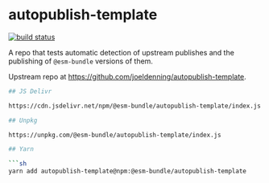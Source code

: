 # autopublish-template

[![build status](https://travis-ci.com/esm-bundle/autopublish-template.svg?branch=master)](https://travis-ci.com/esm-bundle/autopublish-template)

A repo that tests automatic detection of upstream publishes and the publishing of `@esm-bundle` versions of them.

Upstream repo at https://github.com/joeldenning/autopublish-template.

````sh
## JS Delivr

https://cdn.jsdelivr.net/npm/@esm-bundle/autopublish-template/index.js

## Unpkg

https://unpkg.com/@esm-bundle/autopublish-template/index.js

## Yarn

```sh
yarn add autopublish-template@npm:@esm-bundle/autopublish-template
````
